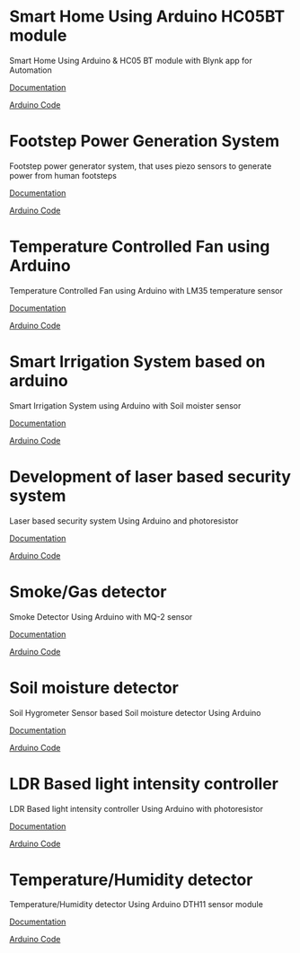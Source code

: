 # Smart Home Using Arduino HC05BT module

 Smart Home Using Arduino  & HC05 BT module with Blynk app for  Automation

[Documentation](Doc-Smart-Home-Using-Arduino_HC05BT-module.pdf)

[Arduino Code ](Smart-Home-Using-Arduino_HC05BT-module.ino)


# Footstep Power Generation System

Footstep power generator system, that uses piezo sensors to generate power from human footsteps

[Documentation](doc-footstep.pdf)

[Arduino Code ](Footstep-Power-Generation-System.ino)




# Temperature Controlled Fan using Arduino

Temperature Controlled Fan using Arduino with LM35 temperature sensor

[Documentation](#)

[Arduino Code ](Temperature-Controlled-Fan.ino)


# Smart Irrigation System based on arduino 

Smart Irrigation System using Arduino with Soil moister sensor

[Documentation](Smart-Irrigation-System-Using-Arduino.pdf)

[Arduino Code ](Irrigation-system-arduino.ino)


# Development of laser based security system 

Laser based security system  Using Arduino and photoresistor

[Documentation](SS%20SYSTEM.pdf)

[Arduino Code ](Laser-security-system-arduino.ino)


# Smoke/Gas detector 

Smoke Detector Using Arduino with MQ-2 sensor

[Documentation](Documentation%20Smoke%20Detector.pdf)

[Arduino Code ](smoke_detector_code.ino)


# Soil moisture detector

Soil Hygrometer Sensor based Soil moisture detector Using Arduino 

[Documentation](Soil-Moisture-Detection-Device-Using-Arduino.pdf)

[Arduino Code ](soil-moister-detector.ino)


# LDR Based light intensity controller

LDR Based light intensity controller Using Arduino with photoresistor

[Documentation](Automatic%20Lights%20Using%20LDR%20(Brightness%20Control).pdf)

[Arduino Code ](Automatic-Lights-Using-LDR__Brightness-Control_.ino)

# Temperature/Humidity detector 

Temperature/Humidity detector  Using Arduino DTH11 sensor module

[Documentation](DHT11%20Humidity-Temp%20Sensor%20Doc.pdf)

[Arduino Code ](temp-humidity-DTH11.ino)



